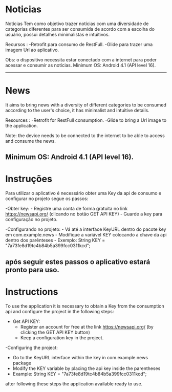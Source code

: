 # Noticias
Notícias
Tem como objetivo trazer notícias com uma diversidade de categorias diferentes para ser consumida de acordo com a escolha do usuário, possui detalhes minimalistas e intuitivos.

Recursos :
-Retrofit para consumo de RestFull.
-Glide para trazer uma imagem Url ao aplicativo.

Obs: o dispositivo necessita estar conectado com a internet para poder acessar e consumir as notícias.
Minimum OS: Android 4.1 (API level 16).

---

# News
It aims to bring news with a diversity of different categories to be consumed according to the user's choice, it has minimalist and intuitive details.

Resources :
-Retrofit for RestFull consumption.
-Glide to bring a Url image to the application.

Note: the device needs to be connected to the internet to be able to access and consume the news.

Minimum OS: Android 4.1 (API level 16).
--
# Instruções 
Para utilizar o aplicativo é necessário obter uma Key da api de consumo e configurar no projeto segue os passos:

-Obter key:
	- Registre uma conta de forma gratuita no link  https://newsapi.org/ (clicando no botão GET API KEY)
	- Guarde a key para configuração no projeto.

-Configurando no projeto:
 	- Vá até a interface KeyURL dentro do pacote key  em com.example.news
	- Modifique a variável KEY colocando a chave da api dentro dos parênteses
	- Exemplo: String KEY = "7a73fe8d19tc4b84b5a399fcc0311kcd";

após seguir estes passos o aplicativo estará pronto para uso.	
--
# Instructions
To use the application it is necessary to obtain a Key from the consumption api and configure the project in the following steps:

- Get API KEY:
  - Register an account for free at the link https://newsapi.org/ (by clicking the GET API KEY button)
  - Keep a configuration key in the project.

-Configuring the project:
 - Go to the KeyURL interface within the key in com.example.news package
 - Modify the KEY variable by placing the api key inside the parentheses
 - Example: String KEY = "7a73fe8d19tc4b84b5a399fcc0311kcd";

after following these steps the application available ready to use.
